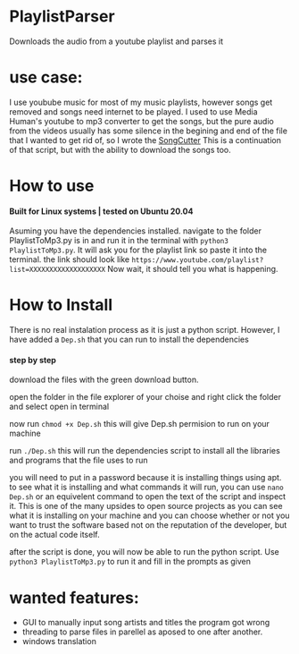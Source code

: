 # PlaylistParser
Downloads the audio from a youtube playlist and parses it

# use case: 
I use youbube music for most of my music playlists, however songs get removed and songs need internet to be played. 
I used to use Media Human's youtube to mp3 converter to get the songs, but the pure audio from the videos usually has some silence in the begining and end of the file that I wanted to get rid of, so I wrote the [SongCutter](https://github.com/OctoidGames/SongCutter)
This is a continuation of that script, but with the ability to download the songs too. 

# How to use
#### Built for Linux systems | tested on Ubuntu 20.04
Asuming you have the dependencies installed. navigate to the folder PlaylistToMp3.py is in and run it in the terminal with `python3 PlaylistToMp3.py`. It will ask you for the playlist link so paste it into the terminal. the link should look like `https://www.youtube.com/playlist?list=XXXXXXXXXXXXXXXXXXX`
Now wait, it should tell you what is happening. 

# How to Install
There is no real instalation process as it is just a python script. However, I have added a `Dep.sh` that you can run to install the dependencies

#### step by step
download the files with the green download button.

open the folder in the file explorer of your choise and right click the folder and select open in terminal

now run `chmod +x Dep.sh` this will give Dep.sh permision to run on your machine 

run `./Dep.sh` this will run the dependencies script to install all the libraries and programs that the file uses to run

you will need to put in a password because it is installing things using apt. to see what it is installing and what commands it will run, you can use `nano Dep.sh` or an equivelent command to open the text of the script and inspect it. This is one of the many upsides to open source projects as you can see what it is installing on your machine and you can choose whether or not you want to trust the software based not on the reputation of the developer, but on the actual code itself.

after the script is done, you will now be able to run the python script. Use `python3 PlaylistToMp3.py` to run it and fill in the prompts as given

# wanted features:
* GUI to manually input song artists and titles the program got wrong
* threading to parse files in parellel as aposed to one after another.
* windows translation
